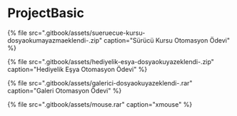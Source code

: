 # ProjectBasic



{% file src=".gitbook/assets/sueruecue-kursu-dosyaokumayazmaeklendi-.zip" caption="Sürücü Kursu Otomasyon Ödevi" %}

{% file src=".gitbook/assets/hediyelik-esya-dosyaokuyazeklendi-.zip" caption="Hediyelik Eşya Otomasyon Ödevi" %}

{% file src=".gitbook/assets/galerici-dosyaokuyazeklendi-.rar" caption="Galeri Otomasyon Ödevi" %}

{% file src=".gitbook/assets/mouse.rar" caption="xmouse" %}

